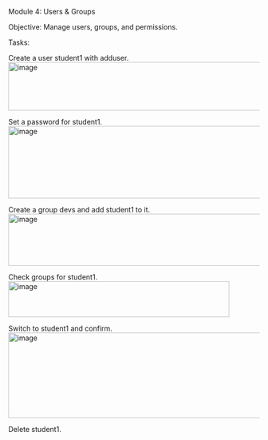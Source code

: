 Module 4: Users & Groups

Objective: Manage users, groups, and permissions.

Tasks:

Create a user student1 with adduser.
<img width="835" height="97" alt="image" src="https://github.com/user-attachments/assets/63566762-6fc2-481d-b7b9-8d8d9078a3e0" />

Set a password for student1.
<img width="628" height="145" alt="image" src="https://github.com/user-attachments/assets/d506c26a-0892-49f9-93ec-4a0f5864fb9c" />

Create a group devs and add student1 to it.
<img width="628" height="104" alt="image" src="https://github.com/user-attachments/assets/c22b51aa-e306-458c-8a07-626da600d74b" />

Check groups for student1.
<img width="443" height="72" alt="image" src="https://github.com/user-attachments/assets/d6b17071-5fc4-4b33-8161-3be2ee134414" />

Switch to student1 and confirm.
<img width="648" height="171" alt="image" src="https://github.com/user-attachments/assets/56a34107-a423-4943-84ac-220b1c6bc913" />

Delete student1.
